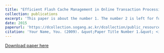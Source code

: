 ```yaml
---
title: "Efficient Flash Cache Management in Online Transaction Processing Server"
collection: publications
excerpt: 'This paper is about the number 1. The number 2 is left for future work.'
date: 2015
paperurl: 'https://dcollection.sogang.ac.kr/dcollection/public_resource/pdf/000000058759_20220725194004.pdf'
citation: 'Your Name, You. (2009). &quot;Paper Title Number 1.&quot; <i>Journal 1</i>. 1(1).'
---
```


[Download paper here](http://academicpages.github.io/files/jinpyo_kim_thesis.pdf)

